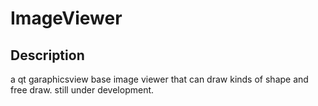 # ImageViewer

## Description
a qt garaphicsview base image viewer that can draw kinds of shape and free draw.
still under development.

